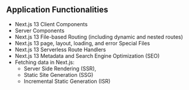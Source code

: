 ## Application Functionalities

- Next.js 13 Client Components 
- Server Components
- Next.js 13 File-based Routing (including dynamic and nested routes)
- Next.js 13 page, layout, loading, and error Special Files
- Next.js 13 Serverless Route Handlers  
- Next.js 13 Metadata and Search Engine Optimization (SEO)
- Fetching data in Next.js:
   - Server Side Rendering (SSR),
   - Static Site Generation (SSG)
   - Incremental Static Generation (ISR)

 
 
